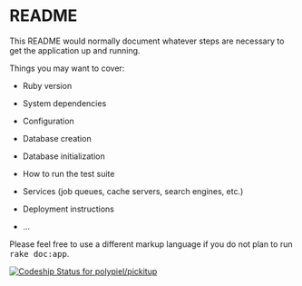 # README

This README would normally document whatever steps are necessary to get the
application up and running.

Things you may want to cover:

* Ruby version

* System dependencies

* Configuration

* Database creation

* Database initialization

* How to run the test suite

* Services (job queues, cache servers, search engines, etc.)

* Deployment instructions

* ...


Please feel free to use a different markup language if you do not plan to run
<tt>rake doc:app</tt>.

[ ![Codeship Status for polypiel/pickitup](https://codeship.io/projects/cee686f0-088b-0132-e340-227fea69da68/status)](https://codeship.io/projects/31374)
